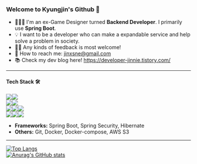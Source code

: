 ### Welcome to Kyungjin's Github 👋

- 👩🏻‍💻 I'm an ex-Game Designer turned **Backend Developer**. I primarily use **Spring Boot**.
- 💡 I want to be a developer who can make a expandable service and help solve a problem in society.
- 🙌🏻 Any kinds of feedback is most welcome!
- 📧 How to reach me: jinxsne@gmail.com
- 📚 Check my dev blog here! https://developer-jinnie.tistory.com/
------
#### Tech Stack 🛠️
<img src="https://img.shields.io/badge/java-007396?style=flat-square&logo=java&logoColor=white"/><img src="https://img.shields.io/badge/Python-3776AB?style=flat-square&logo=Python&logoColor=white"/><br>
<img src="https://img.shields.io/badge/Spring-6DB33F?style=flat-square&logo=Spring&logoColor=white"/><img src="https://img.shields.io/badge/Spring-43B02A?style=flat-square&logo=SpringBoot&logoColor=white"/><br>
<img src="https://img.shields.io/badge/MySQL-4479A1?style=flat-square&logo=MySQL&logoColor=white"/><img src="https://img.shields.io/badge/ORACLE-F80000?style=flat-square&logo=oracle&logoColor=white"/><img src="https://img.shields.io/badge/Redis-FF0000?style=flat-square&logo=Redis&logoColor=white"/><br>
<img src="https://img.shields.io/badge/Git-F05032?style=flat-square&logo=git&logoColor=white"/><img src="https://img.shields.io/badge/Docker-2496ED?style=flat-square&logo=Docker&logoColor=white"/><img src="https://img.shields.io/badge/Amazon AWS-232F3E?style=flat-square&logo=amazonaws&logoColor=white"/><br>

- **Frameworks:** Spring Boot, Spring Security, Hibernate
- **Others:** Git, Docker, Docker-compose, AWS S3
------
[![Top Langs](https://github-readme-stats.vercel.app/api/top-langs/?username=kyungjinleelee&layout=compact)](https://github.com/kyungjinleelee/github-readme-stats)
<br>
[![Anurag's GitHub stats](https://github-readme-stats.vercel.app/api?username=kyungjinleelee)](https://github.com/kyungjinleelee/github-readme-stats)
